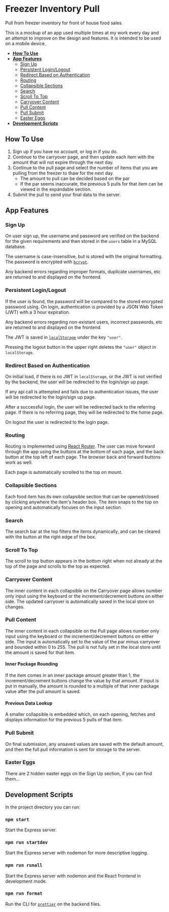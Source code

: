 # Freezer Inventory Pull
Pull from freezer inventory for front of house food sales.

This is a mockup of an app used multiple times at my work every day and an attempt to improve on the design and features. It is intended to be used  on a mobile device.

- **[How To Use](#how-to-use)**
- **[App Features](#app-features)**
    - [Sign Up](#sign-up)
    - [Persistent Login/Logout](#persistent-login/logout)
    - [Redirect Based on Authentication](#redirect-based-on-authentication)
    - [Routing](#routing)
    - [Collapsible Sections](#collapsible-sections)
    - [Search](#search)
    - [Scroll To Top](#scroll-to-top)
    - [Carryover Content](#carryover-content)
    - [Pull Content](#pull-content)
    - [Pull Submit](#pull-submit)
    - [Easter Eggs](#easter-eggs)
- **[Development Scripts](#development-scripts)**

## How To Use
1. Sign up if you have no account, or log in if you do.
2. Continue to the carryover page, and then update each item with the amount that will not expire through the next day.
3. Continue to the pull page and select the number of items that you are pulling from the freezer to thaw for the next day.
    - The amount to pull can be decided based on the par
    - If the par seems inaccurate, the previous 5 pulls for that item can be viewed in the expandable section.
4. Submit the pull to send your final data to the server.

## App Features
### Sign Up
On user sign up, the username and password are verified on the backend for the given requirements and then stored in the `users` table in a MySQL database.

The username is case-insensitive, but is stored with the original formatting. The password is encrypted with [`bcrypt`](https://www.npmjs.com/package/bcrypt).

Any backend errors regarding improper formats, duplicate usernames, etc are returned to and displayed on the frontend.

### Persistent Login/Logout
If the user is found, the password will be compared to the stored encrypted password using. On login, authentication is provided by a JSON Web Token (JWT) with a 3 hour expiration.

Any backend errors regarding non-existant users, incorrect passwords, etc are returned to and displayed on the frontend.

The JWT is saved in [`localStorage`](https://developer.mozilla.org/en-US/docs/Web/API/Window/localStorage) under the key `"user"`.

Pressing the logout button in the upper right deletes the `"user"` object in `localStorage`.

### Redirect Based on Authentication
On initial load, if there is no JWT in `localStorage`, or the JWT is not verified by the backend, the user will be redirected to the login/sign up page.

If any api call is attempted and fails due to authentication issues, the user will be redirected to the login/sign up page.

After a successful login, the user will be redirected back to the referring page. If there is no referring page, they will be redirected to the home page.

On logout the user is redirected to the login page.

### Routing
Routing is implemented using [React Router](https://reactrouter.com/). The user can move forward through the app using the buttons at the bottom of each page, and the back button at the top left of each page. The browser back and forward buttons work as well.

Each page is automatically scrolled to the top on mount.

### Collapsible Sections
Each food item has its own collapsible section that can be opened/closed by clicking anywhere the item's header box. The item snaps to the top on opening and automatically focuses on the input section.

### Search
The search bar at the top filters the items dynamically, and can be cleared with the button at the right edge of the box.

### Scroll To Top
The scroll to top button appears in the bottom right when not already at the top of the page and scrolls to the top as expected.

### Carryover Content
The inner content in each collapsible on the Carryover page allows number only input using the keyboard or the increment/decrement buttons on either side. The updated carryover is automatically saved in the local store on changes.

### Pull Content
The inner content in each collapsible on the Pull page allows number only input using the keyboard or the increment/decrement buttons on either side. The input is automatically set to the value of the par minus carryover and bounded within 0 to 255. The pull is not fully set in the local store until the amount is saved for that item.

#### Inner Package Rounding
If the item comes in an inner package amount greater than 1, the increment/decrement buttons change the value by that amount. If input is put in manually, the amount is rounded to a multiple of that inner package value after the pull amount is saved.

#### Previous Data Lookup
A smaller collapsible is embedded which, on each opening, fetches and displays information for the previous 5 pulls of that item.

### Pull Submit
On final submission, any unsaved values are saved with the default amount, and then the full pull information is sent for storage to the server.

### Easter Eggs
There are 2 hidden easter eggs on the Sign Up section, if you can find them...

## Development Scripts
In the project directory you can run:

### `npm start`

Start the Express server.

### `npm run startdev`

Start the Express server with nodemon for more descriptive logging.

### `npm run runall`

Start the Express server with nodemon and the React frontend in development mode.

### `npm run format`

Run the CLI for [`prettier`](https://prettier.io/) on the backend files.
